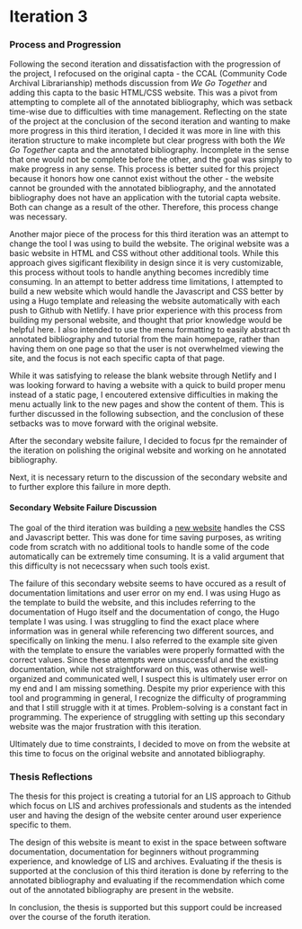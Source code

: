 # Iteration 3

### Process and Progression 

Following the second iteration and dissatisfaction with the progression of the project, I 
refocused on the original capta - the CCAL (Community Code Archival Librarianship) methods discussion from *We Go Together* and adding this capta to the basic HTML/CSS website. 
This was a pivot from attempting to complete all of the annotated bibliography, which was 
setback time-wise due to difficulties with time management. Reflecting on the state of the 
project at the conclusion of the second iteration and wanting to make more progress in this 
third iteration, I decided it was more in line with this iteration structure to make 
incomplete but clear progress with both the *We Go Together* capta and the annotated bibliography. Incomplete in the sense that one would not be complete before the other, and 
the goal was simply to make progress in any sense. This process is better suited for this project because it honors how one cannot exist without the other - the website cannot be grounded with the annotated bibliography, and the annotated bibliography does not have an application with the tutorial capta website. Both can change as a result of the other. Therefore, this process change was necessary. 

Another major piece of the process for this third iteration was an attempt to change the tool I was using to build the website. The original website was a basic website in HTML and CSS without other additional tools. While this approach gives sigificant flexibility in design since it is very customizable, this process without tools to handle anything becomes incredibly time consuming. In an attempt to better address time limitations, I attempted to build a new website which would handle the Javascript and CSS better by using a Hugo template and releasing the website automatically with each push to Github with Netlify. I have prior experience with this process from building my personal website, and thought that prior knowledge would be helpful here. I also intended to use the menu formatting to easily abstract th annotated bibliography and tutorial from the main homepage, rather than having them on one page so that the user is not overwhelmed viewing the site, and the focus is not each specific capta of that page. 

While it was satisfying to release the blank website through Netlify and I was looking forward to having a website with a quick to build proper menu instead of a static page, I encoutered extensive difficulties in making the menu actually link to the new pages and show the content of them. This is further discussed in the following subsection, and the conclusion of these setbacks was to move forward with the original website. 

After the secondary website failure, I decided to focus fpr the remainder of the iteration on polishing the original website and working on he annotated bibliography. 


Next, it is necessary return to the discussion of the secondary website and to further explore this failure in more depth.

#### Secondary Website Failure Discussion 
The goal of the third iteration was building a [new website](https://ccalweb2.netlify.app)
handles the CSS and Javascript better. This was done for time saving purposes, as writing code from scratch with no additional tools to handle some of the code automatically can be extremely time consuming. It is a valid argument that this difficulty is not nececssary when such tools exist. 

The failure of this secondary website seems to have occured as a result of documentation limitations and user error on my end. I was using Hugo as the template to build the website, and this includes referring to the documentation of Hugo itself and the documentation of congo, the Hugo template I was using. I was struggling to find the exact place where information was in general while referencing two different sources, and specifically on linking the menu. I also referred to the example site given with the template to ensure the variables were properly formatted with the correct values. Since these attempts were unsuccessful and the existing documentation, while not straightforward on this, was otherwise well-organized and communicated well, I suspect this is ultimately user error on my end and I am missing something. Despite my prior experience with this tool and programming in general, I recognize the difficulty of programming and that I still struggle with it at times. Problem-solving is a constant fact in programming. The experience of struggling with setting up this secondary website was the major frustration with this iteration. 

Ultimately due to time constraints, I decided to move on from the website at this time to focus on the original website and annotated bibliography. 

### Thesis Reflections 

The thesis for this project is creating a tutorial for an LIS approach to Github which 
focus on LIS and archives professionals and students as the intended user and having the design
of the website center around user experience specific to them. 

The design of this website is meant to exist in the space between software documentation, documentation for beginners without programming experience, and knowledge of LIS and archives. Evaluating if the thesis is supported at the conclusion of this third iteration is done by referring to the annotated bibliography and evaluating if the recommendation which come out 
of the annotated bibliography are present in the website. 

In conclusion, the thesis is supported but this support could be increased over the course of the foruth iteration. 

